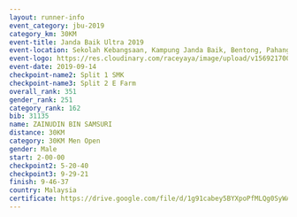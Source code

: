 ```yaml
---
layout: runner-info 
event_category: jbu-2019 
category_km: 30KM 
event-title: Janda Baik Ultra 2019 
event-location: Sekolah Kebangsaan, Kampung Janda Baik, Bentong, Pahang, Malaysia 
event-logo: https://res.cloudinary.com/raceyaya/image/upload/v1569217009/logo/janda-baik_vch1pc.jpg 
event-date: 2019-09-14 
checkpoint-name2: Split 1 SMK 
checkpoint-name3: Split 2 E Farm 
overall_rank: 351
gender_rank: 251
category_rank: 162
bib: 31135
name: ZAINUDIN BIN SAMSURI
distance: 30KM
category: 30KM Men Open
gender: Male
start: 2-00-00
checkpoint2: 5-20-40
checkpoint3: 9-29-21
finish: 9-46-37
country: Malaysia
certificate: https://drive.google.com/file/d/1g91cabey5BYXpoPfMLQg0SyWAgzWrTnS/view?usp=sharing
---
```

